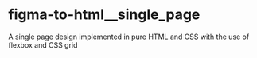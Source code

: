 # figma-to-html__single_page
A single page design implemented in pure HTML and CSS with the use of flexbox and CSS grid
